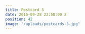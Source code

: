 ```yaml
---
title: Postcard 3
date: 2016-09-28 22:58:00 Z
position: 42
image: "/uploads/postcards-3.jpg"
---
```


